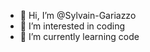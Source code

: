 - 👋 Hi, I’m @Sylvain-Gariazzo
- 👀 I’m interested in coding
- 🌱 I’m currently learning code

<!---
Sylvain-Gariazzo/Sylvain-Gariazzo is a ✨ special ✨ repository because its `README.md` (this file) appears on your GitHub profile.
You can click the Preview link to take a look at your changes.
--->
